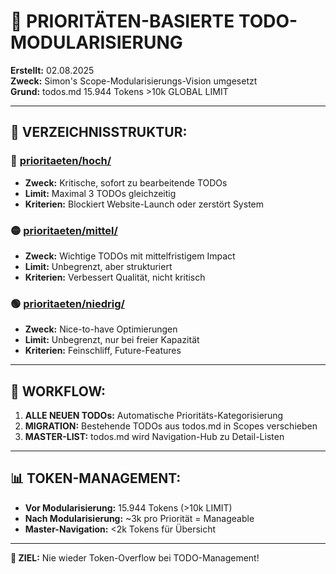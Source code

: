 # 🎯 PRIORITÄTEN-BASIERTE TODO-MODULARISIERUNG

**Erstellt:** 02.08.2025  
**Zweck:** Simon's Scope-Modularisierungs-Vision umgesetzt  
**Grund:** todos.md 15.944 Tokens >10k GLOBAL LIMIT

---

## 📁 **VERZEICHNISSTRUKTUR:**

### **🔴 [prioritaeten/hoch/](hoch/)**

- **Zweck:** Kritische, sofort zu bearbeitende TODOs
- **Limit:** Maximal 3 TODOs gleichzeitig
- **Kriterien:** Blockiert Website-Launch oder zerstört System

### **🟡 [prioritaeten/mittel/](mittel/)**

- **Zweck:** Wichtige TODOs mit mittelfristigem Impact
- **Limit:** Unbegrenzt, aber strukturiert
- **Kriterien:** Verbessert Qualität, nicht kritisch

### **🟢 [prioritaeten/niedrig/](niedrig/)**

- **Zweck:** Nice-to-have Optimierungen
- **Limit:** Unbegrenzt, nur bei freier Kapazität
- **Kriterien:** Feinschliff, Future-Features

---

## 🔄 **WORKFLOW:**

1. **ALLE NEUEN TODOs:** Automatische Prioritäts-Kategorisierung
2. **MIGRATION:** Bestehende TODOs aus todos.md in Scopes verschieben
3. **MASTER-LIST:** todos.md wird Navigation-Hub zu Detail-Listen

---

## 📊 **TOKEN-MANAGEMENT:**

- **Vor Modularisierung:** 15.944 Tokens (>10k LIMIT)
- **Nach Modularisierung:** ~3k pro Priorität = Manageable
- **Master-Navigation:** <2k Tokens für Übersicht

---

**🎯 ZIEL:** Nie wieder Token-Overflow bei TODO-Management!
